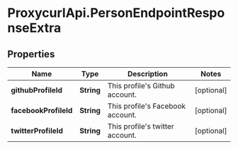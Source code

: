 # ProxycurlApi.PersonEndpointResponseExtra

## Properties

Name | Type | Description | Notes
------------ | ------------- | ------------- | -------------
**githubProfileId** | **String** | This profile&#39;s Github account. | [optional] 
**facebookProfileId** | **String** | This profile&#39;s Facebook account. | [optional] 
**twitterProfileId** | **String** | This profile&#39;s twitter account. | [optional] 



